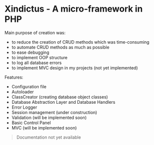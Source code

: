 # Xindictus - A micro-framework in PHP

Main purpose of creation was:
* to reduce the creation of CRUD methods which was time-consuming
* to automate CRUD methods as much as possible
* to ease debugging
* to implement OOP structure
* to log all database errors
* to implement MVC design in my projects (not yet implemented)

Features:
* Configuration file
* Autoloader
* ClassCreator (creating database object classes)
* Database Abstraction Layer and Database Handlers
* Error Logger
* Session management (under construction)
* Validation (will be implemented soon)
* Basic Control Panel
* MVC (will be implemented soon)

> Documentation not yet available
